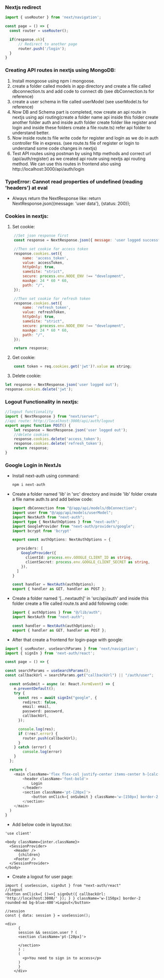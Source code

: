 ### Nextjs redirect
```js
import { useRouter } from 'next/navigation';

const page = () => {
  const router = useRouter();

  if(response.ok){
      // Redirect to another page
      router.push('/login');
  }
}
```

### Creating API routes in nextjs using MongoDB:
1. Install mongoose using npm i mongoose.
2. create a folder called models in app directory and create a file called dbconnection.ts and add code to connect db (see dbConnection.ts for reference)
3. create a user schema in file called userModel (see userModel.ts for reference)
4. Now DB and Schema part is completed, now create an api route in nextjs using api routing(create a folder name api inside this folder create another folder auth and inside auth folder create folder like register and login and inside these folders create a file route.ts) refer api folder to understand better.
5. Now inside route.ts file write code for register and login as we do in auth controller file in express. (see route.ts file of register or login to understand some code changes in nextjs)
6. Test API routes using postman by using http methods and correct url (api/auth/register) as we created api route using nextjs api routing method. We can use this routes in frontend also using http://localhost:3000/api/auth/login

### TypeError: Cannot read properties of undefined (reading 'headers') at eval
- Always return the NextResponse like: return NextResponse.json({message: 'user data'}, {status: 200});

### Cookies in nextjs:
1. Set cookie:
```js
    //Set json response first
    const response = NextResponse.json({ message: 'user logged successful',  newUser}, { status: 200 });

    //Then set cookie for access token
    response.cookies.set({
        name: 'access_token',
        value: accessToken,
        httpOnly: true,
        sameSite: "strict",
        secure: process.env.NODE_ENV !== "development",
        maxAge: 24 * 60 * 60,
        path: "/",
    });

    //Then set cookie for refresh token
    response.cookies.set({
        name: 'refresh_token',
        value: refreshToken,
        httpOnly: true,
        sameSite: "strict",
        secure: process.env.NODE_ENV !== "development",
        maxAge: 24 * 60 * 60,
        path: "/",
    });

    return response;
```

2. Get cookie:
```js
    const token = req.cookies.get('jwt')?.value as string;
```

3. Delete cookie:
```js
let response = NextResponse.json('user logged out');
response.cookies.delete('jwt');
```

### Logout Functionality in nextjs:
```js
//logout functionality
import { NextResponse } from "next/server";
//api route: http://localhost:3000/api/auth/logout
export async function POST() {
    let response = NextResponse.json('user logged out');
    //delete cookies
    response.cookies.delete('access_token');
    response.cookies.delete('refresh_token');
    return response;
}
```

### Google Login in NextJs
- Install next-auth using command: 
  ```ts  
  npm i next-auth
  ```
- Create a folder named 'lib' in 'src' directory and inside 'lib' folder create a file name auth.ts and add below code:
  ```ts
  import dbConnection from "@/app/api/models/dbConnection";
  import user from "@/app/api/models/userModel";
  import NextAuth from "next-auth";
  import type { NextAuthOptions } from "next-auth";
  import GoogleProvider from "next-auth/providers/google";
  import bcrypt from 'bcrypt'

  export const authOptions: NextAuthOptions = {

    providers: [
      GoogleProvider({
        clientId: process.env.GOOGLE_CLIENT_ID as string,
        clientSecret: process.env.GOOGLE_CLIENT_SECRET as string,
      }),
    ]
  }

  const handler = NextAuth(authOptions);
  export { handler as GET, handler as POST };
  ```
- Create a folder named '[...nextauth]' in 'src/api/auth' and inside this folder create a file called route.ts and add following code:
  ```ts
  import { authOptions } from "@/lib/auth";
  import NextAuth from "next-auth";

  const handler = NextAuth(authOptions);
  export { handler as GET, handler as POST };
  ````
-  After that create a frontend for login-page with google:
```ts
import { useRouter, useSearchParams } from 'next/navigation';
import { signIn } from 'next-auth/react';

const page = () => {

const searchParams = useSearchParams();
const callbackUrl = searchParams.get("callbackUrl") || "/auth/user";

  const onSubmit = async (e: React.FormEvent) => {
    e.preventDefault();
    try {
      const res = await signIn("google", {
        redirect: false,
        email: email,
        password: password,
        callbackUrl,
      });

      console.log(res);
      if (!res?.error) {
        router.push(callbackUrl);
      }
    } catch (error) {
        console.log(error)
    }
  };

  return (
    <main className='flex flex-col justify-center items-center h-[calc(100vh-20px-40px)]'>
        <header className='font-bold'>
            Login
        </header>
        <section className='pt-[20px]'>
            <button onClick={ onSubmit } className='w-[150px] border-2 rounded-md bg-blue-400'>Google Login</button>
        </section>
    </main>
  )
}
```

- Add below code in layout.tsx:
```tsx
'use client'

<body className={inter.className}>
  <SessionProvider>
    <Header />
      {children}
    <Footer />
  </SessionProvider>
</body>
```

- Create a logout for user page:
```tsx
import { useSession, signOut } from "next-auth/react"
//logout
<button onClick={ ()=>{ signOut({ callbackUrl: 'http://localhost:3000/' }); } } className='w-[150px] border-2 rounded-md bg-blue-400'>Logout</button>

//session
const { data: session } = useSession();

<div>
      {
      session && session.user ? (
      <section className='pt-[20px]'>
        
      </section>
      ) : 
      (
        <p>You need to sign in to access</p>
      )
      }
    </div>
```